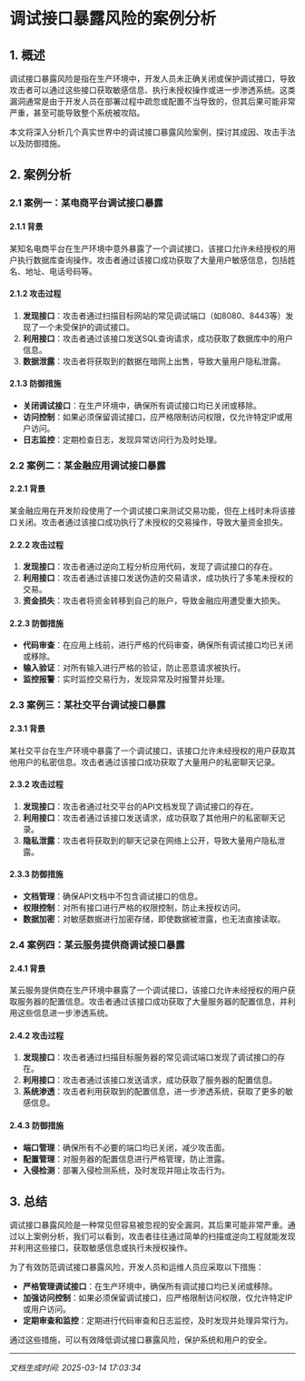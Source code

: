 # 调试接口暴露风险的案例分析

## 1. 概述

调试接口暴露风险是指在生产环境中，开发人员未正确关闭或保护调试接口，导致攻击者可以通过这些接口获取敏感信息、执行未授权操作或进一步渗透系统。这类漏洞通常是由于开发人员在部署过程中疏忽或配置不当导致的，但其后果可能非常严重，甚至可能导致整个系统被攻陷。

本文将深入分析几个真实世界中的调试接口暴露风险案例，探讨其成因、攻击手法以及防御措施。

## 2. 案例分析

### 2.1 案例一：某电商平台调试接口暴露

#### 2.1.1 背景
某知名电商平台在生产环境中意外暴露了一个调试接口，该接口允许未经授权的用户执行数据库查询操作。攻击者通过该接口成功获取了大量用户敏感信息，包括姓名、地址、电话号码等。

#### 2.1.2 攻击过程
1. **发现接口**：攻击者通过扫描目标网站的常见调试端口（如8080、8443等）发现了一个未受保护的调试接口。
2. **利用接口**：攻击者通过该接口发送SQL查询请求，成功获取了数据库中的用户信息。
3. **数据泄露**：攻击者将获取到的数据在暗网上出售，导致大量用户隐私泄露。

#### 2.1.3 防御措施
- **关闭调试接口**：在生产环境中，确保所有调试接口均已关闭或移除。
- **访问控制**：如果必须保留调试接口，应严格限制访问权限，仅允许特定IP或用户访问。
- **日志监控**：定期检查日志，发现异常访问行为及时处理。

### 2.2 案例二：某金融应用调试接口暴露

#### 2.2.1 背景
某金融应用在开发阶段使用了一个调试接口来测试交易功能，但在上线时未将该接口关闭。攻击者通过该接口成功执行了未授权的交易操作，导致大量资金损失。

#### 2.2.2 攻击过程
1. **发现接口**：攻击者通过逆向工程分析应用代码，发现了调试接口的存在。
2. **利用接口**：攻击者通过该接口发送伪造的交易请求，成功执行了多笔未授权的交易。
3. **资金损失**：攻击者将资金转移到自己的账户，导致金融应用遭受重大损失。

#### 2.2.3 防御措施
- **代码审查**：在应用上线前，进行严格的代码审查，确保所有调试接口均已关闭或移除。
- **输入验证**：对所有输入进行严格的验证，防止恶意请求被执行。
- **监控报警**：实时监控交易行为，发现异常及时报警并处理。

### 2.3 案例三：某社交平台调试接口暴露

#### 2.3.1 背景
某社交平台在生产环境中暴露了一个调试接口，该接口允许未经授权的用户获取其他用户的私密信息。攻击者通过该接口成功获取了大量用户的私密聊天记录。

#### 2.3.2 攻击过程
1. **发现接口**：攻击者通过社交平台的API文档发现了调试接口的存在。
2. **利用接口**：攻击者通过该接口发送请求，成功获取了其他用户的私密聊天记录。
3. **隐私泄露**：攻击者将获取到的聊天记录在网络上公开，导致大量用户隐私泄露。

#### 2.3.3 防御措施
- **文档管理**：确保API文档中不包含调试接口的信息。
- **权限控制**：对所有接口进行严格的权限控制，防止未授权访问。
- **数据加密**：对敏感数据进行加密存储，即使数据被泄露，也无法直接读取。

### 2.4 案例四：某云服务提供商调试接口暴露

#### 2.4.1 背景
某云服务提供商在生产环境中暴露了一个调试接口，该接口允许未经授权的用户获取服务器的配置信息。攻击者通过该接口成功获取了大量服务器的配置信息，并利用这些信息进一步渗透系统。

#### 2.4.2 攻击过程
1. **发现接口**：攻击者通过扫描目标服务器的常见调试端口发现了调试接口的存在。
2. **利用接口**：攻击者通过该接口发送请求，成功获取了服务器的配置信息。
3. **系统渗透**：攻击者利用获取到的配置信息，进一步渗透系统，获取了更多的敏感信息。

#### 2.4.3 防御措施
- **端口管理**：确保所有不必要的端口均已关闭，减少攻击面。
- **配置管理**：对服务器的配置信息进行严格管理，防止泄露。
- **入侵检测**：部署入侵检测系统，及时发现并阻止攻击行为。

## 3. 总结

调试接口暴露风险是一种常见但容易被忽视的安全漏洞，其后果可能非常严重。通过以上案例分析，我们可以看到，攻击者往往通过简单的扫描或逆向工程就能发现并利用这些接口，获取敏感信息或执行未授权操作。

为了有效防范调试接口暴露风险，开发人员和运维人员应采取以下措施：
- **严格管理调试接口**：在生产环境中，确保所有调试接口均已关闭或移除。
- **加强访问控制**：如果必须保留调试接口，应严格限制访问权限，仅允许特定IP或用户访问。
- **定期审查和监控**：定期进行代码审查和日志监控，及时发现并处理异常行为。

通过这些措施，可以有效降低调试接口暴露风险，保护系统和用户的安全。

---

*文档生成时间: 2025-03-14 17:03:34*
